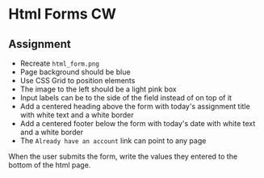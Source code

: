 
# Html Forms CW

## Assignment
- Recreate `html_form.png`
- Page background should be blue
- Use CSS Grid to position elements
- The image to the left should be a light pink box 
- Input labels can be to the side of the field instead of on top of it
- Add a centered heading above the form with today's assignment title with white text and a white border
- Add a centered footer below the form with today's date with white text and a white border
- The `Already have an account` link can point to any page


When the user submits the form, write the values they entered to the bottom of the html page.
